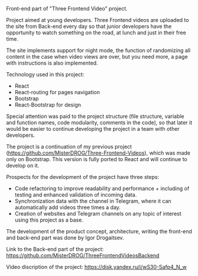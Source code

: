 Front-end part of "Three Frontend Video" project.

Project aimed at young developers. Three Frontend videos are uploaded to the site from Back-end every day so that junior developers have the opportunity to watch something on the road, at lunch and just in their free time.

The site implements support for night mode, the function of randomizing all content in the case when video views are over, but you need more, a page with instructions is also implemented.

Technology used in this project:

-   React
-   React-routing for pages navigation
-   Bootstrap
-   React-Bootstrap for design

Special attention was paid to the project structure (file structure, variable and function names, code modularity, comments in the code), so that later it would be easier to continue developing the project in a team with other developers.

The project is a continuation of my previous project (https://github.com/MisterDROG/Three-Frontend-Videos), which was made only on Bootstrap. This version is fully ported to React and will continue to develop on it.

Prospects for the development of the project have three steps:

-   Code refactoring to improve readability and performance + including of testing and enhanced validation of incoming data.
-   Synchronization data with the channel in Telegram, where it can automatically add videos three times a day.
-   Creation of websites and Telegram channels on any topic of interest using this project as a base.

The development of the product concept, architecture, writing the front-end and back-end part was done by Igor Drogaitsev.

Link to the Back-end part of the project:
https://github.com/MisterDROG/ThreeFrontendVideosBackend

Video discription of the project:
https://disk.yandex.ru/i/wS30-Safp4_N_w
